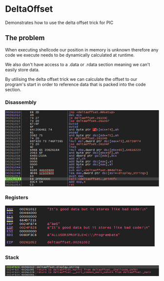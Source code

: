 # DeltaOffset
Demonstrates how to use the delta offset trick for PIC

## The problem
When executing shellcode our position in memory is unknown therefore any code we execute needs to be dynamically calculated at runtime.

We also don't have access to a .data or .rdata section meaning we can't easily store data.

By utilising the delta offset trick we can calculate the offset to our program's start in order to reference data that is packed into the code section.

### Disassembly
![](./doc/img/disassembly.png)

### Registers
![](./doc/img/regs.png)

### Stack
![](./doc/img/stack.png)
